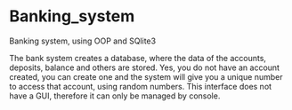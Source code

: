 # Banking_system
 Banking system, using OOP and SQlite3
 
 
 The bank system creates a database, where the data of the accounts, deposits, balance and others are stored.
Yes, you do not have an account created, you can create one and the system will give you a unique number to access that account, using random numbers. This interface does not have a GUI, therefore it can only be managed by console.
